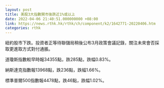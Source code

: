 ```yaml
---
layout: post
title: 美股3大指數開市後跌近1%或以上
date: 2022-04-06 21:40:51.000000000 +08:00
link: https://news.rthk.hk/rthk/ch/component/k2/1642771-20220406.htm
categories: rthk
---
```


紐約股市下跌。投資者正等待聯儲局稍後公布3月政策會議記錄，關注未來會否採取更進取方式對付通脹。

道瓊斯指數較早時報34355點，跌285點，跌幅0.83%。

納斯達克指數報13968點，跌236點，跌幅1.66%。

標準普爾500指數報4478點，跌46點，跌幅1.02%。

